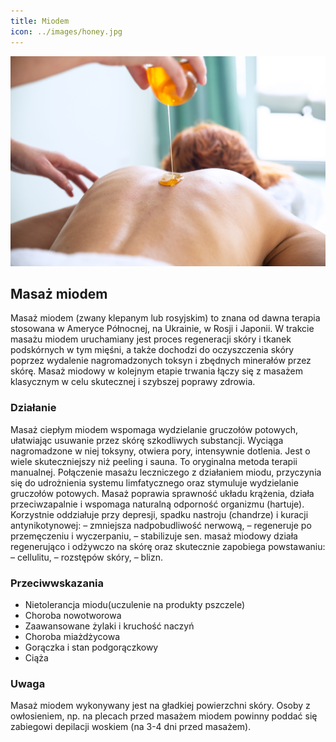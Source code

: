 ```yaml
---
title: Miodem
icon: ../images/honey.jpg
---
```


![Zdjęcie masażu](../images/honey.jpg)

## Masaż miodem
Masaż miodem (zwany klepanym lub rosyjskim) to znana od dawna terapia stosowana w Ameryce Północnej, na Ukrainie, w Rosji i Japonii. W trakcie masażu miodem uruchamiany jest proces regeneracji skóry i tkanek podskórnych w tym mięśni, a także dochodzi do oczyszczenia skóry poprzez wydalenie nagromadzonych toksyn i zbędnych minerałów przez skórę. Masaż miodowy w kolejnym etapie trwania łączy się z masażem klasycznym w celu skutecznej i szybszej poprawy zdrowia.

### Działanie 
Masaż ciepłym miodem wspomaga wydzielanie gruczołów potowych, ułatwiając usuwanie przez skórę szkodliwych substancji. Wyciąga nagromadzone w niej toksyny, otwiera pory, intensywnie dotlenia. Jest o wiele skuteczniejszy niż peeling i sauna. To oryginalna metoda terapii manualnej. Połączenie masażu leczniczego z działaniem miodu, przyczynia się do udrożnienia systemu limfatycznego oraz stymuluje wydzielanie gruczołów potowych. Masaż poprawia sprawność układu krążenia, działa przeciwzapalnie i wspomaga naturalną odporność organizmu (hartuje). Korzystnie oddziałuje przy depresji, spadku nastroju (chandrze) i kuracji antynikotynowej: – zmniejsza nadpobudliwość nerwową, – regeneruje po przemęczeniu i wyczerpaniu, – stabilizuje sen. masaż miodowy działa regenerująco i odżywczo na skórę oraz skutecznie zapobiega powstawaniu: – cellulitu, – rozstępów skóry, – blizn.

### Przeciwwskazania
* Nietolerancja miodu(uczulenie na produkty pszczele)
* Choroba nowotworowa
* Zaawansowane żylaki i kruchość naczyń
* Choroba miażdżycowa
* Gorączka i stan podgorączkowy
* Ciąża

### Uwaga
Masaż miodem wykonywany jest na gładkiej powierzchni skóry. Osoby z owłosieniem, np. na plecach przed masażem miodem powinny poddać się zabiegowi depilacji woskiem (na 3-4 dni przed masażem).
